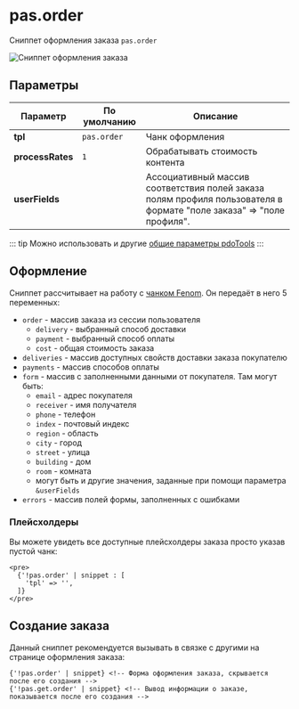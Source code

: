 # pas.order

Сниппет оформления заказа `pas.order`

![Сниппет оформления заказа](https://file.modx.pro/files/6/e/3/6e3061d943b2f54fd99f5ee3d8e9e56b.png)

## Параметры

| Параметр         | По умолчанию | Описание                                                                                                             |
| ---------------- | ------------ | -------------------------------------------------------------------------------------------------------------------- |
| **tpl**          | `pas.order`  | Чанк оформления                                                                                                      |
| **processRates** | `1`          | Обрабатывать стоимость контента                                                                                      |
| **userFields**   |              | Ассоциативный массив соответствия полей заказа полям профиля пользователя в формате "поле заказа" => "поле профиля". |

::: tip
Можно использовать и другие [общие параметры pdoTools][0104]
:::

## Оформление

Сниппет рассчитывает на работу с [чанком Fenom][010103]. Он передаёт в него 5 переменных:

- `order` - массив заказа из сессии пользователя
  - `delivery` - выбранный способ доставки
  - `payment` - выбранный способ оплаты
  - `cost` - общая стоимость заказа
- `deliveries` - массив доступных свойств доставки заказа покупателю
- `payments` - массив способов оплаты
- `form` - массив с заполненными данными от покупателя. Там могут быть:
  - `email` - адрес покупателя
  - `receiver` - имя получателя
  - `phone` - телефон
  - `index` - почтовый индекс
  - `region` - область
  - `city` - город
  - `street` - улица
  - `building` - дом
  - `room` - комната
  - могут быть и другие значения, заданные при помощи параметра `&userFields`
- `errors` - массив полей формы, заполненных с ошибками

### Плейсхолдеры

Вы можете увидеть все доступные плейсхолдеры заказа просто указав пустой чанк:

```fenom
<pre>
  {'!pas.order' | snippet : [
    'tpl' => '',
  ]}
</pre>
```

## Создание заказа

Данный сниппет рекомендуется вызывать в связке с другими на странице оформления заказа:

```fenom
{'!pas.order' | snippet} <!-- Форма оформления заказа, скрывается после его создания -->
{'!pas.get.order' | snippet} <!-- Вывод информации о заказе, показывается после его создания -->
```

[0104]: /components/pdotools/general-properties
[010103]: /components/pdotools/parser
